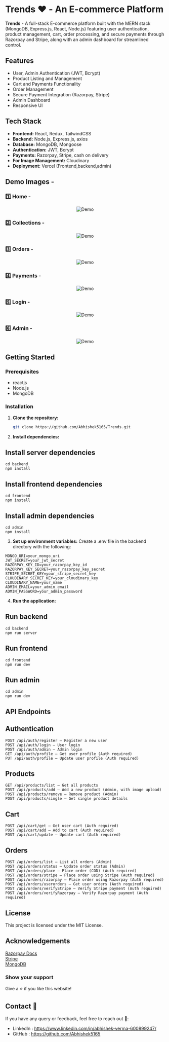# Trends ❤️ - An E-commerce Platform

**Trends** - A full-stack E-commerce platform built with the MERN stack (MongoDB, Express.js, React, Node.js) featuring user authentication, product management, cart,
order processing, and secure payments through Razorpay and Stripe, along with an admin dashboard for streamlined control.

## Features

- User, Admin Authentication (JWT, Bcrypt)
- Product Listing and Management
- Cart and Payments Functionality
- Order Management
- Secure Payment Integration (Razorpay, Stripe)
- Admin Dashboard
- Responsive UI

## Tech Stack

- **Frontend:** React, Redux, TailwindCSS
- **Backend:** Node.js, Express.js, axios 
- **Database:** MongoDB, Mongoose
- **Authentication:** JWT, Bcrypt
- **Payments:** Razorpay, Stripe, cash on delivery
- **For Image Management:** Cloudinary
- **Deployment:** Vercel (Frontend,backend,admin)

## Demo Images - 

### 1️⃣ Home - 
<div align="center">
  <img alt="Demo" src="https://github.com/Abhishek5165/Trends/blob/main/Demo/1.png" />
</div>

### 2️⃣ Collections - 
<div align="center">
  <img alt="Demo" src="https://github.com/Abhishek5165/Trends/blob/main/Demo/2.png" />
</div>

### 3️⃣ Orders - 
<div align="center">
  <img alt="Demo" src="https://github.com/Abhishek5165/Trends/blob/main/Demo/3.png" />
</div>

### 4️⃣ Payments - 
<div align="center">
  <img alt="Demo" src="https://github.com/Abhishek5165/Trends/blob/main/Demo/4.png" />
</div>

### 5️⃣ Login - 
<div align="center">
  <img alt="Demo" src="https://github.com/Abhishek5165/Trends/blob/main/Demo/5.png" />
</div>

### 6️⃣ Admin - 
<div align="center">
  <img alt="Demo" src="https://github.com/Abhishek5165/Trends/blob/main/Demo/6.png" />
</div>

## Getting Started

### Prerequisites

- reactjs
- Node.js
- MongoDB

### Installation

1. **Clone the repository:**

   ```bash
   git clone https://github.com/Abhishek5165/Trends.git
   ```

2. **Install dependencies:**
   
## Install server dependencies
```
cd backend
npm install
```

## Install frontend dependencies
```
cd frontend
npm install
```

## Install admin dependencies
```
cd admin
npm install
```

3. **Set up environment variables:**
Create a .env file in the backend directory with the following:

```
MONGO_URI=your_mongo_uri
JWT_SECRET=your_jwt_secret
RAZORPAY_KEY_ID=your_razorpay_key_id
RAZORPAY_KEY_SECRET=your_razorpay_key_secret
STRIPE_SECRET_KEY=your_stripe_secret_key
CLOUDINARY_SECRET_KEY=your_cloudinary_key
CLOUDINARY_NAME=your_name
ADMIN_EMAIL=your_admin_email
ADMIN_PASSWORD=your_admin_password
```

4. **Run the application:**

## Run backend
```
cd backend
npm run server
```

## Run frontend
```
cd frontend
npm run dev
```

## Run admin
```
cd admin
npm run dev
```

## API Endpoints

## Authentication
```
POST /api/auth/register – Register a new user
POST /api/auth/login – User login
POST /api/auth/admin – Admin login
GET /api/auth/profile – Get user profile (Auth required)
PUT /api/auth/profile – Update user profile (Auth required)
```

## Products
```
GET /api/products/list – Get all products
POST /api/products/add – Add a new product (Admin, with image upload)
POST /api/products/remove – Remove product (Admin)
POST /api/products/single – Get single product details
```

## Cart
```
POST /api/cart/get – Get user cart (Auth required)
POST /api/cart/add – Add to cart (Auth required)
POST /api/cart/update – Update cart (Auth required)
```

## Orders
```
POST /api/orders/list – List all orders (Admin)
POST /api/orders/status – Update order status (Admin)
POST /api/orders/place – Place order (COD) (Auth required)
POST /api/orders/stripe – Place order using Stripe (Auth required)
POST /api/orders/razorpay – Place order using Razorpay (Auth required)
POST /api/orders/userorders – Get user orders (Auth required)
POST /api/orders/verifyStripe – Verify Stripe payment (Auth required)
POST /api/orders/verifyRazorpay – Verify Razorpay payment (Auth required)
```
## License
This project is licensed under the MIT License.

## Acknowledgements
<a href="https://razorpay.com/docs/#home-payments">Razorpay Docs</a>
<br/>
<a href="https://docs.stripe.com/payments?payments=popular">Stripe</a>
<br/>
<a href="https://www.mongodb.com/">MongoDB</a>

### Show your support

Give a ⭐ if you like this website!

## Contact 🌟
If you have any query or feedback, feel free to reach out 💖:
- LinkedIn : https://www.linkedin.com/in/abhishek-verma-600899247/
- GitHub : https://github.com/Abhishek5165
